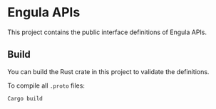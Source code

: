 # Engula APIs

This project contains the public interface definitions of Engula APIs.

## Build

You can build the Rust crate in this project to validate the definitions.

To compile all `.proto` files:

```
Cargo build
```
